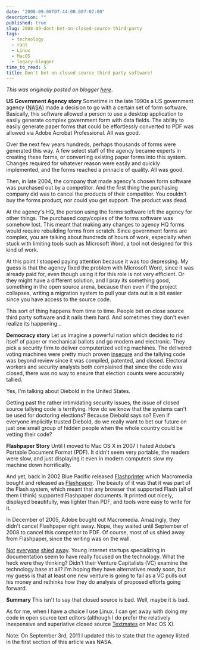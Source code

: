 ```yaml
---
date: "2008-09-08T07:44:00.007-07:00"
description: ""
published: true
slug: 2008-09-dont-bet-on-closed-source-third-party
tags:
  - technology
  - rant
  - Linux
  - MacOS
  - legacy-blogger
time_to_read: 5
title: Don't bet on closed source third party software!
---
```


_This was originally posted on blogger [here](https://pydanny.blogspot.com/2008/09/dont-bet-on-closed-source-third-party.html)_.

<span style="font-weight: bold;">US Government Agency story</span>
Sometime in the late 1990s a US government agency ([NASA](https://www.nasa.gov/)) made a decision to go with a certain set of form software. Basically, this software allowed a person to use a desktop application to easily generate complex government form with data fields. The ability to easily generate paper forms that could be effortlessly converted to PDF was allowed via Adobe Acrobat Professional. All was good.

Over the next few years hundreds, perhaps thousands of forms were generated this way. A few select staff of the agency became experts in creating these forms, or converting existing paper forms into this system. Changes required for whatever reason were easily and quickly implemented, and the forms reached a pinnacle of quality. All was good.

Then, in late 2004, the company that made agency's chosen form software was purchased out by a competitor. And the first thing the purchasing company did was to cancel the products of their competitor. You couldn't buy the forms product, nor could you get support. The product was dead.

At the agency's HQ, the person using the forms software left the agency for other things. The purchased copy/copies of the forms software was somehow lost. This meant that making any changes to agency HQ forms would require rebuilding forms from scratch. Since government forms are complex, you are talking about hundreds of hours of work, especially when stuck with limiting tools such as Microsoft Word, a tool not designed for this kind of work.

At this point I stopped paying attention because it was too depressing. My guess is that the agency fixed the problem with Microsoft Word, since it was already paid for, even though using it for this role is not very efficient. Or they might have a different solution, and I pray its something good, something in the open source arena, because then even if the project collapses, writing a migration system to pull your data out is a bit easier since you have access to the source code.

This sort of thing happens from time to time. People bet on close source third party software and it nails them hard. And sometimes they don't even realize its happening...

<span style="font-weight: bold;">Democracy story</span>
Let us imagine a powerful nation which decides to rid itself of paper or mechanical ballots and go modern and electronic. They pick a security firm to deliver computerized voting machines. The delivered voting machines were pretty much proven [insecure](https://en.wikipedia.org/wiki/Premier_Election_Solutions#Security_issues) and the tallying code was beyond review since it was compiled, patented, and closed. Electoral workers and security analysts both complained that since the code was closed, there was no way to ensure that election counts were accurately tallied.

Yes, I'm talking about Diebold in the United States.

Getting past the rather intimidating security issues, the issue of closed source tallying code is terrifying. How do we know that the systems can't be used for doctoring elections? Because Diebold says so? Even if everyone implicitly trusted Diebold, do we really want to bet our future on just one small group of hidden people when the whole country could be vetting their code?

<span style="font-weight: bold;">Flashpaper Story</span>
Until I moved to Mac OS X in 2007 I hated Adobe's Portable Document Format (PDF). It didn't seem very portable, the readers were slow, and just displaying it even in modern computers slow my machine down horrifically.

And yet, back in 2002 Blue Pacific released [Flashprinter](https://www.blue-pacific.com/products/flashprinter/default.htm) which Macromedia bought and released as [Flashpaper](https://en.wikipedia.org/wiki/Flashpaper). The beauty of it was that it was part of the Flash system, which meant that any browser that supported Flash (all of them I think) supported Flashpaper documents. It printed out nicely, displayed beautifully, was lighter than PDF, and tools were easy to write for it.

In December of 2005, Adobe bought out Macromedia. Amazingly, they didn't cancel Flashpaper right away. Nope, they waited until September of 2008 to cancel this competitor to PDF. Of course, most of us shied away from Flashpaper, since the writing was on the wall.

[Not](https://www.scribd.com/) [everyone](https://www.docstoc.com/) [shied](https://www.docstoc.com/) [away](https://www.flashcomguru.com/index.cfm/2008/9/8/flashpaper-rip). Young internet startups specializing in documentation seem to have really focused on the technology. What the heck were they thinking? Didn't their Venture Capitalists (VC) examine the technology base at all? I'm hoping they have alternatives ready soon, but my guess is that at least one new venture is going to fail as a VC pulls out his money and rethinks how they do analysis of proposed efforts going forward.

<span style="font-weight: bold;">Summary
</span>This isn't to say that closed source is bad. Well, maybe it is bad.

As for me, when I have a choice I use Linux. I can get away with doing my code in open source text editors (although I do prefer the relatively inexpensive and superlative closed source [Textmates](https://macromates.com/) on Mac OS X). <span style="font-weight: bold;">
</span>

Note: On September 3rd, 2011 I updated this to state that the agency listed in the first section of this article was NASA.
